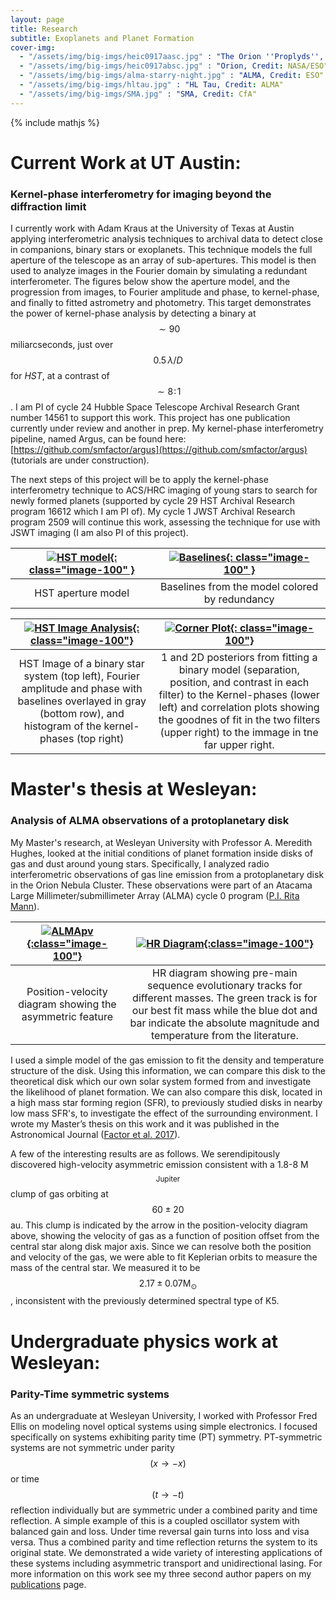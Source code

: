 ```yaml
---
layout: page
title: Research
subtitle: Exoplanets and Planet Formation
cover-img:
  - "/assets/img/big-imgs/heic0917aasc.jpg" : "The Orion ''Proplyds'', Credit: NASA/ESO"
  - "/assets/img/big-imgs/heic0917absc.jpg" : "Orion, Credit: NASA/ESO"
  - "/assets/img/big-imgs/alma-starry-night.jpg" : "ALMA, Credit: ESO"
  - "/assets/img/big-imgs/hltau.jpg" : "HL Tau, Credit: ALMA"
  - "/assets/img/big-imgs/SMA.jpg" : "SMA, Credit: CfA"
---
```

{% include mathjs %}

# Current Work at UT Austin:

### Kernel-phase interferometry for imaging beyond the diffraction limit

I currently work with Adam Kraus at the University of Texas at Austin applying interferometric analysis techniques to archival data to detect close in companions, binary stars or exoplanets. This technique models the full aperture of the telescope as an array of sub-apertures. This model is then used to analyze images in the Fourier domain by simulating a redundant interferometer. The figures below show the aperture model, and the progression from  images, to Fourier amplitude and phase, to kernel-phase, and finally to fitted astrometry and photometry. 
This target demonstrates the power of kernel-phase analysis by detecting a binary at $$ \sim90 $$ miliarcseconds, just over $$ 0.5\,\lambda/D $$ for *HST*, at a contrast of $$ \sim8\!:\!1\! $$. I am PI of cycle 24 Hubble Space Telescope Archival Research Grant number 14561 to support this work. This project has one publication currently under review and another in prep. My kernel-phase interferometry pipeline, named Argus, can be found here: [https://github.com/smfactor/argus](https://github.com/smfactor/argus) (tutorials are under construction).

The next steps of this project will be to apply the kernel-phase interferometry technique to ACS/HRC imaging of young stars to search for newly formed planets (supported by cycle 29 HST Archival Research program 16612 which I am PI of). My cycle 1 JWST Archival Research program 2509 will continue this work, assessing the technique for use with JSWT imaging (I am also PI of this project).


| [![HST model](../assets/img/mask.png){: class="image-100" }](../assets/img/mask.pdf) | [![Baselines](../assets/img/baselines.png){: class="image-100" }](../assets/img/baselines.pdf) |
|:---:|:---:|
| HST aperture model | Baselines from the model colored by redundancy |

| [![HST Image Analysis](../assets/img/4plt.png){: class="image-100"}](../assets/img/4plt.pdf) | [![Corner Plot](../assets/img/cornerCor.png){: class="image-100"}](../assets/img/cornerCor.pdf) |
|:---:|:---:|
|HST Image of a binary star system (top left), Fourier amplitude and phase with baselines overlayed in gray (bottom row), and histogram of the kernel-phases (top right) | 1 and 2D posteriors from fitting a binary model (separation, position, and contrast in each filter) to the Kernel-phases (lower left) and correlation plots showing the goodnes of fit in the two filters (upper right) to the immage in tne far upper right. |

# Master's thesis at Wesleyan:

### Analysis of ALMA observations of a protoplanetary disk

My Master's research, at Wesleyan University with Professor A. Meredith Hughes, looked at the initial conditions of planet formation inside disks of gas and dust around young stars. Specifically, I analyzed radio interferometric observations of gas line emission from a protoplanetary disk in the Orion Nebula Cluster. These observations were part of an Atacama Large Millimeter/submillimeter Array (ALMA) cycle 0 program ([P.I. Rita Mann](http://adsabs.harvard.edu/abs/2014ApJ...784...82M)). 

| [![ALMApv](../assets/img/f4.png  "Position-velocity diagram"){:class="image-100"}](../assets/img/f4.pdf) | [![HR Diagram](../assets/img/f12.png){:class="image-100"}](../assets/img/f12.pdf) |
|:---:|:---:|
|Position-velocity diagram showing the asymmetric feature | HR diagram showing pre-main sequence evolutionary tracks for different masses. The green track is for our best fit mass while the blue dot and bar indicate the absolute magnitude and temperature from the literature. |


I used a simple model of the gas emission to fit the density and temperature structure of the disk. Using this information, we can compare this disk to the theoretical disk which our own solar system formed from and investigate the likelihood of planet formation. We can also compare this disk, located in a high mass star forming region (SFR), to previously studied disks in nearby low mass SFR's, to investigate the effect of the surrounding environment. I wrote my Master’s thesis on this work and it was published in the Astronomical Journal ([Factor et al. 2017](http://adsabs.harvard.edu/abs/2017AJ....153..233F)). 

A few of the interesting results are as follows. We serendipitously discovered high-velocity asymmetric emission consistent with a 1.8-8 M$$ _\mathrm{Jupiter} $$ clump of gas orbiting at $$ 60 \pm 20 $$au. This clump is indicated by the arrow in the position-velocity diagram above, showing the velocity of gas as a function of position offset from the central star along disk major axis. Since we can resolve both the position and velocity of the gas, we were able to fit Keplerian orbits to measure the mass of the central star. We measured it to be $$ 2.17 \pm 0.07 \mathrm{M}_\odot $$, inconsistent with the previously determined spectral type of K5.  

# Undergraduate physics work at Wesleyan:

### Parity-Time symmetric systems

As an undergraduate at Wesleyan University, I worked with Professor Fred Ellis on modeling novel optical systems using simple electronics. I focused specifically on systems exhibiting parity time (PT) symmetry. PT-symmetric systems are not symmetric under parity $$ (x \rightarrow -x) $$ or time $$ (t \rightarrow -t) $$ reflection individually but are symmetric under a combined parity and time reflection. A simple example of this is a coupled oscillator system with balanced gain and loss. Under time reversal gain turns into loss and visa versa. Thus a combined parity and time reflection returns the system to its original state. We demonstrated a wide variety of interesting applications of these systems including asymmetric transport and unidirectional lasing. For more information on this work see my three second author papers on my [publications](/publications) page.
